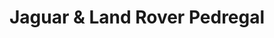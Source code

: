 ---
title: "Jaguar & Land Rover Pedregal"
url: /ciudad-de-mexico/jaguar-und-land-rover-pedregal/
shop: coche
---